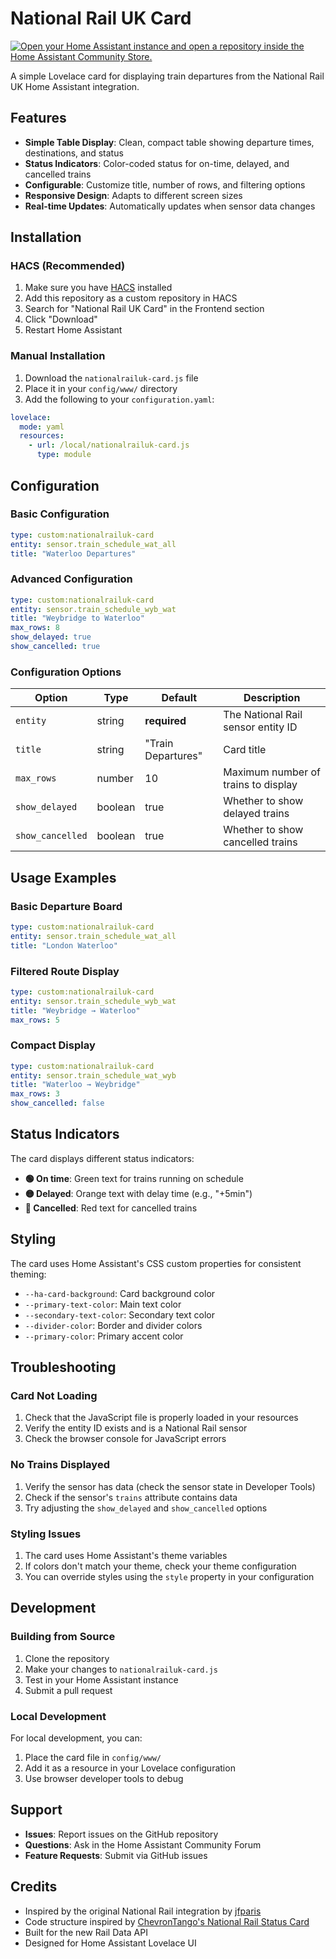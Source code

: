 # National Rail UK Card

[![Open your Home Assistant instance and open a repository inside the Home Assistant Community Store.](https://my.home-assistant.io/badges/hacs_repository.svg)](https://my.home-assistant.io/redirect/hacs_repository/?owner=darrenparkinson&repository=homeassistant_nationalrail&category=plugin)

A simple Lovelace card for displaying train departures from the National Rail UK Home Assistant integration.

## Features

- **Simple Table Display**: Clean, compact table showing departure times, destinations, and status
- **Status Indicators**: Color-coded status for on-time, delayed, and cancelled trains
- **Configurable**: Customize title, number of rows, and filtering options
- **Responsive Design**: Adapts to different screen sizes
- **Real-time Updates**: Automatically updates when sensor data changes

## Installation

### HACS (Recommended)

1. Make sure you have [HACS](https://hacs.xyz/) installed
2. Add this repository as a custom repository in HACS
3. Search for "National Rail UK Card" in the Frontend section
4. Click "Download"
5. Restart Home Assistant

### Manual Installation

1. Download the `nationalrailuk-card.js` file
2. Place it in your `config/www/` directory
3. Add the following to your `configuration.yaml`:

```yaml
lovelace:
  mode: yaml
  resources:
    - url: /local/nationalrailuk-card.js
      type: module
```

## Configuration

### Basic Configuration

```yaml
type: custom:nationalrailuk-card
entity: sensor.train_schedule_wat_all
title: "Waterloo Departures"
```

### Advanced Configuration

```yaml
type: custom:nationalrailuk-card
entity: sensor.train_schedule_wyb_wat
title: "Weybridge to Waterloo"
max_rows: 8
show_delayed: true
show_cancelled: true
```

### Configuration Options

| Option | Type | Default | Description |
|--------|------|---------|-------------|
| `entity` | string | **required** | The National Rail sensor entity ID |
| `title` | string | "Train Departures" | Card title |
| `max_rows` | number | 10 | Maximum number of trains to display |
| `show_delayed` | boolean | true | Whether to show delayed trains |
| `show_cancelled` | boolean | true | Whether to show cancelled trains |

## Usage Examples

### Basic Departure Board

```yaml
type: custom:nationalrailuk-card
entity: sensor.train_schedule_wat_all
title: "London Waterloo"
```

### Filtered Route Display

```yaml
type: custom:nationalrailuk-card
entity: sensor.train_schedule_wyb_wat
title: "Weybridge → Waterloo"
max_rows: 5
```

### Compact Display

```yaml
type: custom:nationalrailuk-card
entity: sensor.train_schedule_wat_wyb
title: "Waterloo → Weybridge"
max_rows: 3
show_cancelled: false
```

## Status Indicators

The card displays different status indicators:

- **🟢 On time**: Green text for trains running on schedule
- **🟡 Delayed**: Orange text with delay time (e.g., "+5min")
- **🔴 Cancelled**: Red text for cancelled trains

## Styling

The card uses Home Assistant's CSS custom properties for consistent theming:

- `--ha-card-background`: Card background color
- `--primary-text-color`: Main text color
- `--secondary-text-color`: Secondary text color
- `--divider-color`: Border and divider colors
- `--primary-color`: Primary accent color

## Troubleshooting

### Card Not Loading

1. Check that the JavaScript file is properly loaded in your resources
2. Verify the entity ID exists and is a National Rail sensor
3. Check the browser console for JavaScript errors

### No Trains Displayed

1. Verify the sensor has data (check the sensor state in Developer Tools)
2. Check if the sensor's `trains` attribute contains data
3. Try adjusting the `show_delayed` and `show_cancelled` options

### Styling Issues

1. The card uses Home Assistant's theme variables
2. If colors don't match your theme, check your theme configuration
3. You can override styles using the `style` property in your configuration

## Development

### Building from Source

1. Clone the repository
2. Make your changes to `nationalrailuk-card.js`
3. Test in your Home Assistant instance
4. Submit a pull request

### Local Development

For local development, you can:

1. Place the card file in `config/www/`
2. Add it as a resource in your Lovelace configuration
3. Use browser developer tools to debug

## Support

- **Issues**: Report issues on the GitHub repository
- **Questions**: Ask in the Home Assistant Community Forum
- **Feature Requests**: Submit via GitHub issues

## Credits

- Inspired by the original National Rail integration by [jfparis](https://github.com/jfparis/homeassistant_nationalrail/)
- Code structure inspired by [ChevronTango's National Rail Status Card](https://github.com/ChevronTango/nationalrail-status-card)
- Built for the new Rail Data API
- Designed for Home Assistant Lovelace UI 